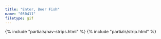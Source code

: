 ```yaml
---
title: "Enter, Beer Fish"
name: "050411"
filetype: gif
---
```


{% include "partials/nav-strips.html" %}
{% include "partials/strip.html" %}